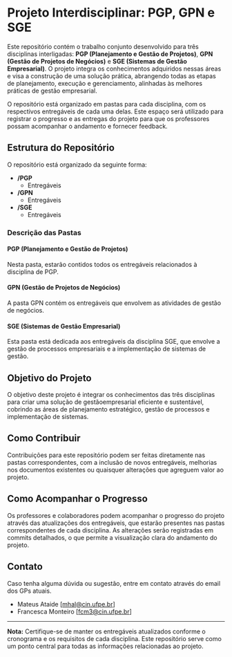 # Projeto Interdisciplinar: PGP, GPN e SGE

Este repositório contém o trabalho conjunto desenvolvido para três disciplinas interligadas: **PGP (Planejamento e Gestão de Projetos)**, **GPN (Gestão de Projetos de Negócios)** e **SGE (Sistemas de Gestão Empresarial)**. O projeto integra os conhecimentos adquiridos nessas áreas e visa a construção de uma solução prática, abrangendo todas as etapas de planejamento, execução e gerenciamento, alinhadas às melhores práticas de gestão empresarial.

O repositório está organizado em pastas para cada disciplina, com os respectivos entregáveis de cada uma delas. Este espaço será utilizado para registrar o progresso e as entregas do projeto para que os professores possam acompanhar o andamento e fornecer feedback.

## Estrutura do Repositório

O repositório está organizado da seguinte forma:

- **/PGP**
  - Entregáveis
- **/GPN**
  - Entregáveis
- **/SGE**
  - Entregáveis

### Descrição das Pastas

#### **PGP (Planejamento e Gestão de Projetos)**

Nesta pasta, estarão contidos todos os entregáveis relacionados à disciplina de PGP.

#### **GPN (Gestão de Projetos de Negócios)**

A pasta GPN contém os entregáveis que envolvem as atividades de gestão de negócios.

#### **SGE (Sistemas de Gestão Empresarial)**

Esta pasta está dedicada aos entregáveis da disciplina SGE, que envolve a gestão de processos empresariais e a implementação de sistemas de gestão.

## Objetivo do Projeto

O objetivo deste projeto é integrar os conhecimentos das três disciplinas para criar uma solução de gestãoempresarial eficiente e sustentável, cobrindo as áreas de planejamento estratégico, gestão de processos e implementação de sistemas.

## Como Contribuir

Contribuições para este repositório podem ser feitas diretamente nas pastas correspondentes, com a inclusão de novos entregáveis, melhorias nos documentos existentes ou quaisquer alterações que agreguem valor ao projeto.

<!-- ### Fluxo de Trabalho

1. Faça um **fork** deste repositório.
2. Crie uma **branch** para o seu trabalho (`git checkout -b nome-da-branch`).
3. Realize as modificações desejadas.
4. Faça o **commit** das mudanças (`git commit -m "Descrição do commit"`).
5. Envie as alterações para o seu repositório (`git push origin nome-da-branch`).
6. Abra um **pull request** com uma descrição detalhada das alterações. -->

## Como Acompanhar o Progresso

Os professores e colaboradores podem acompanhar o progresso do projeto através das atualizações dos entregáveis, que estarão presentes nas pastas correspondentes de cada disciplina. As alterações serão registradas em commits detalhados, o que permite a visualização clara do andamento do projeto.

## Contato

Caso tenha alguma dúvida ou sugestão, entre em contato através do email dos GPs atuais.
- Mateus Ataide [mhal@cin.ufpe.br]
- Francesca Monteiro [fcm3@cin.ufpe.br]

---

**Nota:** Certifique-se de manter os entregáveis atualizados conforme o cronograma e os requisitos de cada disciplina. Este repositório serve como um ponto central para todas as informações relacionadas ao projeto.
